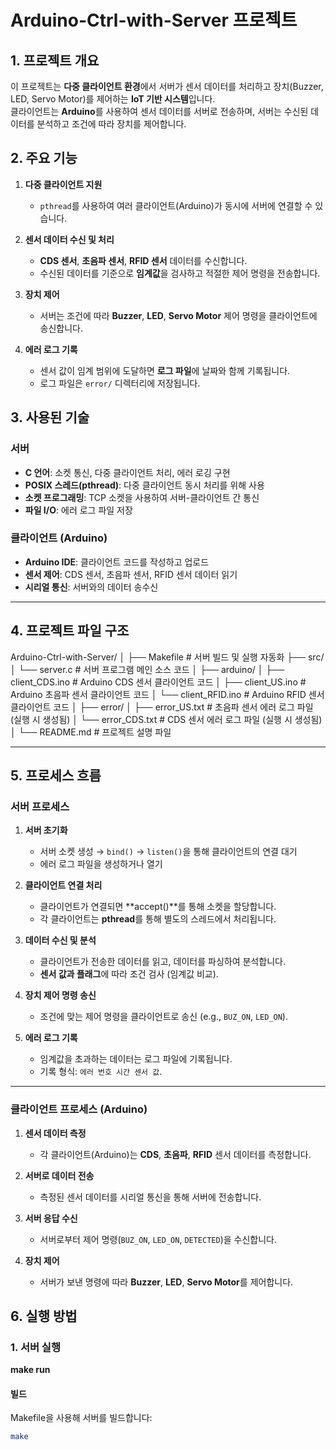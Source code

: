 # **Arduino-Ctrl-with-Server 프로젝트**

## **1. 프로젝트 개요**
이 프로젝트는 **다중 클라이언트 환경**에서 서버가 센서 데이터를 처리하고 장치(Buzzer, LED, Servo Motor)를 제어하는 **IoT 기반 시스템**입니다.  
클라이언트는 **Arduino**를 사용하여 센서 데이터를 서버로 전송하며, 서버는 수신된 데이터를 분석하고 조건에 따라 장치를 제어합니다.


## **2. 주요 기능**
1. **다중 클라이언트 지원**  
   - `pthread`를 사용하여 여러 클라이언트(Arduino)가 동시에 서버에 연결할 수 있습니다.  

2. **센서 데이터 수신 및 처리**  
   - **CDS 센서**, **초음파 센서**, **RFID 센서** 데이터를 수신합니다.  
   - 수신된 데이터를 기준으로 **임계값**을 검사하고 적절한 제어 명령을 전송합니다.  

3. **장치 제어**  
   - 서버는 조건에 따라 **Buzzer**, **LED**, **Servo Motor** 제어 명령을 클라이언트에 송신합니다.  

4. **에러 로그 기록**  
   - 센서 값이 임계 범위에 도달하면 **로그 파일**에 날짜와 함께 기록됩니다.  
   - 로그 파일은 `error/` 디렉터리에 저장됩니다.

## **3. 사용된 기술**

### **서버**
- **C 언어**: 소켓 통신, 다중 클라이언트 처리, 에러 로깅 구현  
- **POSIX 스레드(pthread)**: 다중 클라이언트 동시 처리를 위해 사용  
- **소켓 프로그래밍**: TCP 소켓을 사용하여 서버-클라이언트 간 통신  
- **파일 I/O**: 에러 로그 파일 저장  

### **클라이언트 (Arduino)**
- **Arduino IDE**: 클라이언트 코드를 작성하고 업로드  
- **센서 제어**: CDS 센서, 초음파 센서, RFID 센서 데이터 읽기  
- **시리얼 통신**: 서버와의 데이터 송수신  

---

## **4. 프로젝트 파일 구조**
Arduino-Ctrl-with-Server/ 
│ 
├── Makefile                # 서버 빌드 및 실행 자동화 
├── src/ 
│    └── server.c           # 서버 프로그램 메인 소스 코드 
│
├── arduino/
│     ├── client_CDS.ino    # Arduino CDS 센서 클라이언트 코드 
│     ├── client_US.ino     # Arduino 초음파 센서 클라이언트 코드 
│     └── client_RFID.ino   # Arduino RFID 센서 클라이언트 코드 
│
├── error/
│     ├── error_US.txt      # 초음파 센서 에러 로그 파일 (실행 시 생성됨) 
│     └── error_CDS.txt     # CDS 센서 에러 로그 파일 (실행 시 생성됨) 
│
└── README.md # 프로젝트 설명 파일


---

## **5. 프로세스 흐름**

### **서버 프로세스**
1. **서버 초기화**  
   - 서버 소켓 생성 → `bind()` → `listen()`을 통해 클라이언트의 연결 대기  
   - 에러 로그 파일을 생성하거나 열기  

2. **클라이언트 연결 처리**  
   - 클라이언트가 연결되면 **accept()**를 통해 소켓을 할당합니다.  
   - 각 클라이언트는 **pthread**를 통해 별도의 스레드에서 처리됩니다.  

3. **데이터 수신 및 분석**  
   - 클라이언트가 전송한 데이터를 읽고, 데이터를 파싱하여 분석합니다.  
   - **센서 값과 플래그**에 따라 조건 검사 (임계값 비교).  

4. **장치 제어 명령 송신**  
   - 조건에 맞는 제어 명령을 클라이언트로 송신 (e.g., `BUZ_ON`, `LED_ON`).  

5. **에러 로그 기록**  
   - 임계값을 초과하는 데이터는 로그 파일에 기록됩니다.  
   - 기록 형식: `에러 번호 시간 센서 값`.  

---

### **클라이언트 프로세스 (Arduino)**
1. **센서 데이터 측정**  
   - 각 클라이언트(Arduino)는 **CDS**, **초음파**, **RFID** 센서 데이터를 측정합니다.  

2. **서버로 데이터 전송**  
   - 측정된 센서 데이터를 시리얼 통신을 통해 서버에 전송합니다.  

3. **서버 응답 수신**  
   - 서버로부터 제어 명령(`BUZ_ON`, `LED_ON`, `DETECTED`)을 수신합니다.  

4. **장치 제어**  
   - 서버가 보낸 명령에 따라 **Buzzer**, **LED**, **Servo Motor**를 제어합니다.



## **6. 실행 방법**


### **1. 서버 실행**
**make run**

#### **빌드**  
Makefile을 사용해 서버를 빌드합니다:
```bash
make


